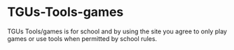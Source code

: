 # TGUs-Tools-games
TGUs Tools/games is for school and by using the site you agree to only play games or use tools when permitted by school rules.
